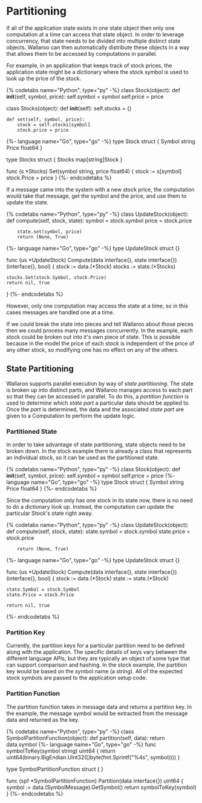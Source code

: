 # Partitioning

If all of the application state exists in one state object then only one computation at a time can access that state object. In order to leverage concurrency, that state needs to be divided into multiple distinct state objects. Wallaroo can then automatically distribute these objects in a way that allows them to be accessed by computations in parallel.

For example, in an application that keeps track of stock prices, the application state might be a dictionary where the stock symbol is used to look up the price of the stock.

{% codetabs name="Python", type="py" -%}
class Stock(object):
    def __init__(self, symbol, price):
        self.symbol = symbol
        self.price = price


class Stocks(object):
    def __init__(self):
        self.stocks = {}

    def set(self, symbol, price):
        stock = self.stocks[symbol]
        stock.price = price
{%- language name="Go", type="go" -%}
type Stock struct {
  Symbol string
  Price float64
}

type Stocks struct {
  Stocks map[string]Stock
}

func (s *Stocks) Set(symbol string, price float64) {
  stock := s[symbol]
  stock.Price = price
}
{%- endcodetabs %}

If a message came into the system with a new stock price, the computation would take that message, get the symbol and the price, and use them to update the state.

{% codetabs name="Python", type="py" -%}
class UpdateStock(object):
    def compute(self, stock, state):
        symbol = stock.symbol
        price = stock.price

        state.set(symbol, price)
        return (None, True)
{%- language name="Go", type="go" -%}
type UpdateStock struct {}

func (us *UpdateStock) Compute(data interface{}, state interface{}) (interface{}, bool) {
    stock := data.(*Stock)
    stocks := state.(*Stocks)

    stocks.Set(stock.Symbol, stock.Price)
    return nil, true
}
{%- endcodetabs %}


However, only one computation may access the state at a time, so in this cases messages are handled one at a time.

If we could break the state into pieces and tell Wallaroo about those pieces then we could process many messages concurrently. In the example, each stock could be broken out into it's own piece of state. This is possible because in the model the price of each stock is independent of the price of any other stock, so modifying one has no effect on any of the others.

## State Partitioning

Wallaroo supports parallel execution by way of _state partitioning_. The state is broken up into distinct parts, and Wallaroo manages access to each part so that they can be accessed in parallel.
To do this, a _partition function_ is used to determine which _state part_ a particular data should be applied to. Once the _part_ is determined, the data and the associated _state part_ are given to a Computation to perform the update logic.

### Partitioned State

In order to take advantage of state partitioning, state objects need to be broken down. In the stock example there is already a class that represents an individual stock, so it can be used as the partitioned state.

{% codetabs name="Python", type="py" -%}
class Stock(object):
    def __init__(self, symbol, price):
        self.symbol = symbol
        self.price = price
{%- language name="Go", type="go" -%}
type Stock struct {
  Symbol string
  Price float64
}
{%- endcodetabs %}

Since the computation only has one stock in its state now, there is no need to do a dictionary look up. Instead, the computation can update the particular Stock's state right away.

{% codetabs name="Python", type="py" -%}
class UpdateStock(object):
    def compute(self, stock, state):
        state.symbol = stock.symbol
        state.price = stock.price

        return (None, True)
{%- language name="Go", type="go" -%}
type UpdateStock struct {}

func (us *UpdateStock) Compute(data interface{}, state interface{}) (interface{}, bool) {
    stock := data.(*Stock)
    state := state.(*Stock)

    state.Symbol = stock.Symbol
    state.Price = stock.Price

    return nil, true
{%- endcodetabs %}

### Partition Key

Currently, the partition keys for a particular partition need to be defined along with the application. The specific details of keys vary between the different language APIs, but they are typically an object of some type that can support comparison and hashing. In the stock example, the partition key would be based on the symbol name (a string). All of the expected stock symbols are passed to the application setup code.

### Partition Function

The partition function takes in message data and returns a partition key. In the example, the message symbol would be extracted from the message data and returned as the key.

{% codetabs name="Python", type="py" -%}
class SymbolPartitionFunction(object):
    def partition(self, data):
        return data.symbol
{%- language name="Go", type="go" -%}
func symbolToKey(symbol string) uint64 {
    return uint64(binary.BigEndian.Uint32([]byte(fmt.Sprintf("%4s", symbol))))
}

type SymbolPartitionFunction struct {
}

func (spf *SymbolPartitionFunction) Partition(data interface{}) uint64 {
    symbol := data.(SymbolMessage).GetSymbol()
    return symbolToKey(symbol)
}
{%- endcodetabs %}
